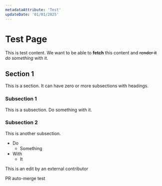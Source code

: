 ```yaml
---
metadataAttribute: 'Test'
updateDate: '01/01/2025'
---
```


# Test Page

This is test content. We want to be able to **fetch** this content and ~~render it~~ _do something_ with it.

## Section 1

This is a section. It can have zero or more subsections with headings.

### Subsection 1

This is a subsection. Do something with it.

### Subsection 2

This is another subsection.

- Do
  - Something
- With
  - It

This is an edit by an external contributor

PR auto-merge test
